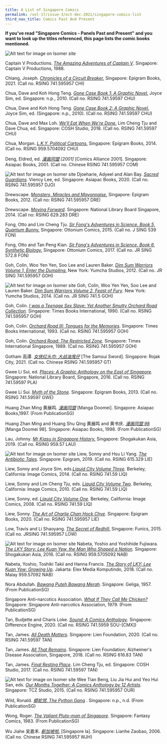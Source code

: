 ```yaml
---
title: A List of Singapore Comics
permalink: /vol-17/issue-3/oct-dec-2021/singapore-comics-list
third_nav_title: Comics Past And Present
---
```

**If you've read "Singapore Comics - Panels Past and Present" and you want to look up the titles referenced, this page lists the comic books mentioned.**

![Alt text for image on Isomer site](/images/captainv.jpg)

Captain V Productions. *[The Amazing Adventures of Captain V](http://eservice.nlb.gov.sg/item_holding_s.aspx?bid=200099391)*. Singapore: Captain V Productions, 1988. 

Chiang, Joseph. *[Chronicles of a Circuit Breaker.](http://eservice.nlb.gov.sg/item_holding_s.aspx?bid=205369096)* Singapore: Epigram Books, 2021. (Call no. RSING 741.595957 CHI)

Chua, Dave and Koh Hong Teng. [*Gone Case Book 1: A Graphic Novel.*](http://eservice.nlb.gov.sg/item_holding_s.aspx?bid=13763246) Joyce Sim, ed. Singapore: n.p., 2010. (Call no. RSING 741.59597 CHU)

Chua, Dave and Koh Hong Teng. [*Gone Case Book 2: A Graphic Novel.*](http://eservice.nlb.gov.sg/item_holding_s.aspx?bid=14247318) Joyce Sim, ed.  (Singapore: n.p., 2010). (Call no. RSING 741.59597 CHU)

Chua, Dave and Max Loh. *[We’ll Eat When We’re Done.](http://eservice.nlb.gov.sg/item_holding_s.aspx?bid=203108636)* Lim Cheng Tju and Dave Chua, ed. Singapore: COSH Studio, 2018. (Call no. RSING 741.59597 CHU)

Chua, Morgan. *[L.K.Y. Political Cartoons.](http://eservice.nlb.gov.sg/item_holding_s.aspx?bid=200569051)* Singapore: Epigram Books, 2014. (Call no.  RSING 959.5704092 CHU)

Deng, Eldred, ed. *[漫画同盟](http://eservice.nlb.gov.sg/item_holding_s.aspx?bid=10333975) [2001]* [Comics Alliance 2001]. Singapore: Asiapac Books, 2001. (Call no. Chinese RSING 741.595957 COM)  

![Alt text for image on Isomer site](/images/sacred-guardians.jpg)
Djoeharie, Adyeel and Alan Bay. *[Sacred Guardians](http://eservice.nlb.gov.sg/item_holding_s.aspx?bid=204402565).* Viency Lee, ed. Singapore: Asiapac Books, 2020. (Call no. RSING 741.595957 DJO)

Drewscape. *[Monsters, Miracles and Mayonnaise.](http://eservice.nlb.gov.sg/item_holding_s.aspx?bid=14491581)* Singapore: Epigram Books, 2012. (Call no: RSING 741.595957 DRE)

Drewscape. *[Moving Forward](http://eservice.nlb.gov.sg/item_holding_s.aspx?bid=200172332)*. Singapore: National Library Board Singapore, 2014. (Call no: RSING 629.283 DRE)

Fong, Otto and Lim Cheng Tju. *[Sir Fong's Adventures in Science. Book 5, Quantum Bunny.](http://eservice.nlb.gov.sg/item_holding_s.aspx?bid=202746510)* Singapore: Ottonium Comics, 2015. (Call no. J SING 539 FON)

Fong, Otto and Tan Peng Kian. *[Sir Fong's Adventures in Science. Book 6, Synthetic Biology.](http://eservice.nlb.gov.sg/item_holding_s.aspx?bid=202947304)* Singapore: Ottonium Comics, 2017. (Call no. JR SING 572.8 FON)

Goh, Colin, Woo Yen Yen, Soo Lee and Lauren Baker. *[Dim Sum Warriors Volume 1, Enter the Dumpling.](http://eservice.nlb.gov.sg/item_holding_s.aspx?bid=14636577)* New York: Yumcha Studios, 2012. (Call no. JR SING 741.595957 GOH)

![Alt text for image on Isomer site](/images/dim-sum-new.jpg)
Goh, Colin, Woo Yen Yen, Soo Lee and Lauren Baker. *[Dim Sum Warriors  Volume 2, Feast of Fury](http://eservice.nlb.gov.sg/item_holding_s.aspx?bid=200158332)*. New York: Yumcha Studios, 2014. (Call no. JR SING 741.5 GOH)

Goh, Colin. *[I was a Teenage Sex Slave: Yet Another Smutty Orchard Road Collection](http://eservice.nlb.gov.sg/item_holding_s.aspx?bid=5777122)*. Singapore: Times Books International, 1990. (Call no. RSING 741.595957 GOH)

Goh, Colin. *[Orchard Road III: Tongues for the Memories](http://eservice.nlb.gov.sg/item_holding_s.aspx?bid=6374727)*. Singapore: Times Books International, 1993. (Call no. RSING 741.595957 GOH)

Goh, Colin. *[Orchard Road: The Restricted Zone](http://eservice.nlb.gov.sg/item_holding_s.aspx?bid=5297588)*. Singapore: Times International Singapore, 1989. (Call no. RSING 741.595957 GOH)

Gotham 高谭. *[女侠红头巾: 大战油鬼仔](http://eservice.nlb.gov.sg/item_holding_s.aspx?bid=205437750)* [The Samsui Sword]. Singapore: Rojak City, 2021. (Call no. Chinese RSING 741.595957 GT)

Gwee Li Sui, ed. *[Places: A Graphic Anthology on the East of Singapore](http://eservice.nlb.gov.sg/item_holding_s.aspx?bid=202575979).* Singapore: National Library Board, Singapore, 2016. (Call no. RSING 741.59597 PLA) 

Gwee Li Sui. *[Myth of the Stone](http://eservice.nlb.gov.sg/item_holding_s.aspx?bid=200146617).* Singapore: Epigram Books, 2013. (Call no. RSING 741.59597 GWE)

Huang Zhan Ming 黄展鸣. *[漫画同盟](http://eservice.nlb.gov.sg/item_holding_s.aspx?bid=200051555)* [Manga Doomei]. Singapore: Asiapac Books,1997. (From PublicationSG)

Huang Zhan Ming and Huang Shu Qing 黄展鸣 and 黄书庆. *[漫画同盟 98](http://eservice.nlb.gov.sg/item_holding_s.aspx?bid=200041980)* [Manga Doomei 98]. Singapore: Asiapac Books, 1998. (From PublicationSG)

Lau, Johnny. *[Mr Kiasu in Singapore History.](http://eservice.nlb.gov.sg/item_holding_s.aspx?bid=203961451)* Singapore: Shogakukan Asia, 2019. (Call no. RSING 959.57 LAU)

![Alt text for image on Isomer site](/images/antibiotic-tales-new.jpg)
Liew, Sonny and Hsu Li Yang. *[The Antibiotic Tales](http://eservice.nlb.gov.sg/item_holding_s.aspx?bid=203939109)*. Singapore: Epigram, 2019. (Call no. RSING 615.329 LIE)	

Liew, Sonny and Joyce Sim, eds.*[Liquid City Volume Three](http://eservice.nlb.gov.sg/item_holding_s.aspx?bid=201026140)*. Berkeley, California: Image Comics, 2014. (Call no. RSING 741.59 LIQ)

Liew, Sonny and Lim Cheng Tju, eds. *[Liquid City Volume Two](http://eservice.nlb.gov.sg/item_holding_s.aspx?bid=13804090)*. Berkeley, California: Image Comics, 2010. (Call no. RSING 741.59 LIQ)

Liew, Sonny, ed. *[Liquid City Volume One](http://eservice.nlb.gov.sg/item_holding_s.aspx?bid=13233324).* Berkeley, California: Image Comics, 2008. (Call no. RSING 741.59 LIQ)

Liew, Sonny. *[The Art of Charlie Chan Hock Chye](http://eservice.nlb.gov.sg/item_holding_s.aspx?bid=204463637)*. Singapore: Epigram Books, 2020. (Call no. RSING 741.595957 LIE)

Low, Travis and Li Shaoyang. *[The Secret of Redhill.](http://eservice.nlb.gov.sg/item_holding_s.aspx?bid=202249669)* Singapore: Funics, 2015. (Call no. JRSING 741.595957 LOW)

![Alt text for image on Isomer site](/images/the-lky-story.jpg)
Nabeta, Yoshio and Yoshihide Fujiwara. *[The LKY Story: Lee Kuan Yew, the Man Who Shaped a Nation](http://eservice.nlb.gov.sg/item_holding_s.aspx?bid=200569051).* Singapore: Shogakukan Asia, 2016. (Call no. RSING 959.5705092 NAB)

Nabeta, Yoshio, Toshiki Takii and Hanna Francis. *[The Story of LKY: Lee Kuan Yew: Growing Up](http://eservice.nlb.gov.sg/item_holding_s.aspx?bid=203198974)*. Jakarta: Elex Media Komputindo, 2018. (Call no. Malay 959.57092 NAB)

Nora Abdullah. *[Bawang Puteh Bawang Merah](http://eservice.nlb.gov.sg/item_holding_s.aspx?bid=200082631)*. Singapore: Geliga, 1957. (From PublicationSG)

Singapore Anti-narcotics Association. *[What If They Call Me Chicken?](http://eservice.nlb.gov.sg/item_holding_s.aspx?bid=900094913)* Singapore: Singapore Anti-narcotics Association, 1979. (From PublicationSG)

Tan, Budjette and Charis Loke. *[Sound: A Comics Anthology](http://eservice.nlb.gov.sg/item_holding_s.aspx?bid=204511414)*. Singapore: Difference Engine, 2020. (Call no. RSING 741.5959 SOU-[CMX])

Tan, James. *[All Death Matters](http://eservice.nlb.gov.sg/item_holding_s.aspx?bid=204087129)*. Singapore: Lien Foundation, 2020. (Call no. RSING 741.59597 TAN)

Tan, James. *[All That Remains](http://eservice.nlb.gov.sg/item_holding_s.aspx?bid=203150724)*. Singapore: Lien Foundation; Alzheimer's Disease Association, Singapore, 2018. (Call no. RSING 616.83 TAN)

Tan, James. *[Final Resting Place](http://eservice.nlb.gov.sg/item_holding_s.aspx?bid=202955687)*. Lim Cheng Tju, ed. Singapore: COSH Studio, 2017. (Call no. RSING 741.59597 TAN)

![Alt text for image on Isomer site](/images/our-months-together-new.jpg)
Wee Tian Beng, Liu Jia Hui and Yeo Hui San, eds. *[Our Months Together: A Comics Anthology by 12 Artists](http://eservice.nlb.gov.sg/item_holding_s.aspx?bid=201344693)*. Singapore: TCZ Studio, 2015. (Call no. RSING 741.595957 OUR)

Wild, Ronald. *[蟒蛇党. The Python Gang](http://eservice.nlb.gov.sg/item_holding_s.aspx?bid=200077221)* . Singapore: n.p., n.d. (From PublicationSG)

Wong, Roger. *[The Valiant Pluto-man of Singapore](http://eservice.nlb.gov.sg/item_holding_s.aspx?bid=200085679)*. Singapore: Fantasy Comics, 1983. (From PublicationSG)

Wu Jiahe 吴嘉禾. *[新加坡啦.](http://eservice.nlb.gov.sg/item_holding_s.aspx?bid=12829741)* [Singapore la]. Singapore: Lianhe Zaobao, 2006. (Call no. Chinese RSING 741.595957 WJH)